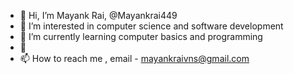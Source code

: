 - 👋 Hi, I’m Mayank Rai, @Mayankrai449
- 👀 I’m interested in computer science and software development 
- 🌱 I’m currently learning computer basics and programming 
- 💞️
- 📫 How to reach me , email - mayankraivns@gmail.com

<!---
Mayankrai449/Mayankrai449 is a ✨ special ✨ repository because its `README.md` (this file) appears on your GitHub profile.
You can click the Preview link to take a look at your changes.
--->
